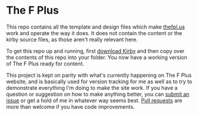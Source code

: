# The F Plus

This repo contains all the template and design files which make [thefpl.us](http://thefpl.us) work and operate the way it does. It does not contain the content or the kirby source files, as those aren't really relevant here.

To get this repo up and running, first [download Kirby](https://github.com/bastianallgeier/kirby) and then copy over the contents of this repo into your folder. You now have a working version of The F Plus ready for content.

This project is kept on parity with what's currently happening on The F Plus website, and is basically used for version tracking for me as well as to try to demonstrate everything I'm doing to make the site work. If you have a question or suggestion on how to make anything better, you can [submit an issue](https://github.com/AhoyLemon/TheFPlus/issues) or get a hold of me in whatever way seems best. [Pull requests](https://github.com/AhoyLemon/TheFPlus/pulls) are more than welcome if you have code improvements.